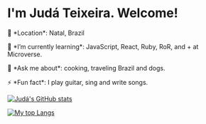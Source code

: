 <h1 aling="center">I'm Judá Teixeira. Welcome!</h1>
<p>📍 *Location*: Natal, Brazil</p>
<p>🌱 *I’m currently learning*: JavaScript, React, Ruby, RoR, and + at Microverse.</p>
<p>💬 *Ask me about*: cooking, traveling Brazil and dogs.</p>
<p>⚡ *Fun fact*: I play guitar, sing and write songs.</p>

[![Judá's GitHub stats](https://github-readme-stats.vercel.app/api?username=mrjuda&show_icons=true&theme=dark)](https://github.com/mrjuda/github-readme-stats)

[![My top Langs](https://github-readme-stats.vercel.app/api/top-langs/?username=mrjuda&theme=dark&layout=compact)](https://github.com/mrjuda/github-readme-stats)